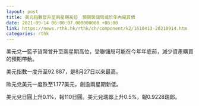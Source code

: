 ```yaml
---
layout: post
title: 美元指數曾升至兩星期高位　預期聯儲局或於年內縮買債
date: 2021-09-14 06:00:07.000000000 +08:00
link: https://news.rthk.hk/rthk/ch/component/k2/1610413-20210914.htm
categories: rthk
---
```


美元兌一籃子貨幣曾升至兩星期高位，受聯儲局可能在今年年底前，減少資產購買的預期帶動。

美元指數一度升至92.887，是8月27日以來最高。

歐元兌美元一度跌至1.177美元，創逾兩星期新低。

美元兌日圓上升0.1%，報110日圓。美元兌瑞郎上升0.5%，報0.9228瑞郎。
